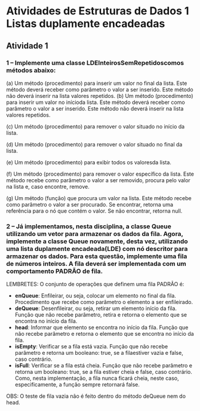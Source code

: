 # Atividades de Estruturas de Dados 1 Listas duplamente encadeadas

## Atividade 1

### 1 – Implemente uma classe LDEInteirosSemRepetidoscomos métodos abaixo:
(a) Um método (procedimento) para inserir um valor no final da lista. Este método deverá receber como parâmetro o valor a ser inserido. Este método não deverá inserir na lista valores repetidos.
(b) Um método (procedimento) para inserir um valor no inícioda lista. Este método deverá receber como parâmetro o valor a ser inserido. Este método não deverá inserir na lista valores repetidos. 

(c) Um método (procedimento) para remover o valor situado no início da lista.

(d) Um método (procedimento) para remover o valor situado no final da lista.

(e) Um método (procedimento) para exibir todos os valoresda lista.

(f) Um método (procedimento) para remover o valor específico da lista. Este método recebe como parâmetro o valor a ser removido, procura pelo valor na lista e, caso encontre, remove. 

(g) Um método (função) que procura um valor na lista. Este método recebe como parâmetro o valor a ser procurado. Se encontrar, retorna uma referência para o nó que contém o valor. Se não encontrar, retorna null.

### 2 – Já implementamos, nesta disciplina, a classe Queue utilizando um vetor para armazenar os dados da fila. Agora, implemente a classe Queue novamente, desta vez, utilizando uma lista duplamente encadeada(LDE) com nó descritor para armazenar os dados. Para esta questão, implemente uma fila de números inteiros. A fila deverá ser implementada com um comportamento PADRÃO de fila.
LEMBRETES: O conjunto de operações que definem uma fila PADRÃO é:

* **enQueue**: Enfileirar, ou seja, colocar um elemento no final da fila. Procedimento que recebe como parâmetro o elemento a ser enfileirado.
* **deQueue**: Desenfileirar, ou seja, retirar um elemento início da fila. Função que não recebe parâmetro, retira e retorna o elemento que se encontra no início da fila.
* **head**: Informar que elemento se encontra no início da fila. Função que não recebe parâmetro e retorna o elemento que se encontra no início da fila.
* **isEmpty**: Verificar se a fila está vazia. Função que não recebe parâmetro e retorna um booleano: true, se a filaestiver vazia e false, caso contrário.
* **isFull**: Verificar se a fila está cheia. Função que não recebe parâmetro e retorna um booleano: true, se a fila estiver cheia e false, caso contrário. Como, nesta implementação, a fila nunca ficará cheia, neste caso, especificamente, a função sempre retornará false. 

OBS: O teste de fila vazia não é feito dentro do método deQueue nem do head.
 

